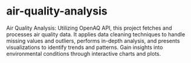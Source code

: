 # air-quality-analysis
Air Quality Analysis: Utilizing OpenAQ API, this project fetches and processes air quality data. It applies data cleaning techniques to handle missing values and outliers, performs in-depth analysis, and presents visualizations to identify trends and patterns. Gain insights into environmental conditions through interactive charts and plots.
